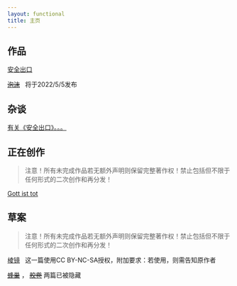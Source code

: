 ```yaml
---
layout: functional
title: 主页
---
```

## 作品

[安全出口](/done/The-Emergency-exit.html)

~~[泡沫](/done/Apart.html)~~&nbsp;&nbsp;&nbsp;将于2022/5/5发布

## 杂谈

[有关《安全出口》。。。](/discuss/about-TEe.html)

## 正在创作

> 注意！所有未完成作品若无额外声明则保留完整著作权！禁止包括但不限于任何形式的二次创作和再分发！

[Gott ist tot](/writing/Gott-ist-tot.html)

## 草案

> 注意！所有未完成作品若无额外声明则保留完整著作权！禁止包括但不限于任何形式的二次创作和再分发！

[棱镜](/spark/The-prism.html)&nbsp;&nbsp;&nbsp;这一篇使用CC BY-NC-SA授权，附加要求：若使用，则需告知原作者

~~[蜂巢](/spark/Honeycomb.html)~~ ， ~~[胶卷](/spark/The-film.html)~~ 两篇已被隐藏
